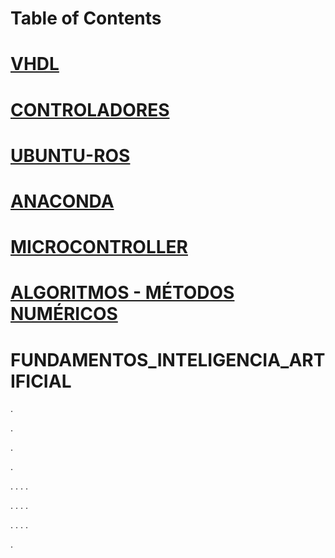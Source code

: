 

# Table of Contents



# [VHDL](https://github.com/ErickLopC/VHDL_/tree/main)

# [CONTROLADORES](https://github.com/ErickLopC/UBUNTU__ROS)

# [UBUNTU-ROS](https://github.com/ErickLopC/UBUNTU__ROS)

# [ANACONDA](https://github.com/ErickLopC/ANACONDA-/blob/main/README.md)

# [MICROCONTROLLER](https://github.com/ErickLopC/Microcontroller-/blob/main/README.md)

# [ALGORITMOS - MÉTODOS NUMÉRICOS](https://github.com/ErickLopC/Algoritmos-de-M-todos-num-ricos/blob/main/README.md)

# FUNDAMENTOS_INTELIGENCIA_ARTIFICIAL

.

.

.

.

.
.
.
.



.
.
.
.

.
.
.
.

.


